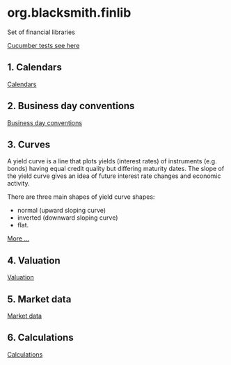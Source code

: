 # org.blacksmith.finlib

Set of financial libraries

[Cucumber tests see here](src/test/resources/features)

## 1. Calendars

[Calendars](doc/Calendars.md)

## 2. Business day conventions

[Business day conventions](doc/BusinessDayConventions.md)

## 3. Curves

A yield curve is a line that plots yields (interest rates) of instruments (e.g. bonds) having equal credit quality but differing maturity dates. The slope of the yield curve gives an idea of future interest rate changes and economic activity.

There are three main shapes of yield curve shapes: 
- normal (upward sloping curve) 
- inverted (downward sloping curve)
- flat.

[More ...](doc/Curves.md)

## 4. Valuation

[Valuation](doc/Valuation.md)

## 5. Market data

[Market data](doc/MarketData.md)

## 6. Calculations

[Calculations](doc/Calculations.md)
